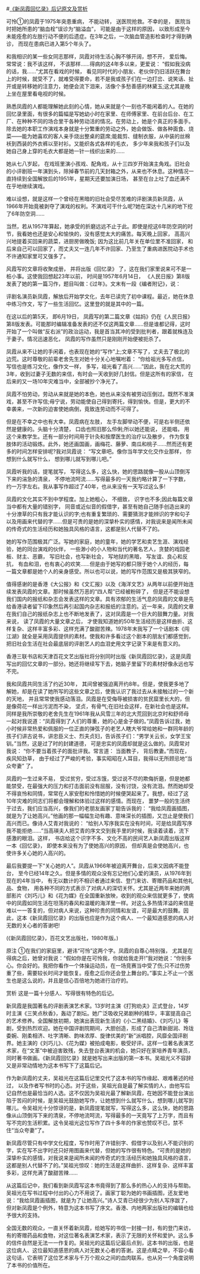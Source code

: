 #[《新凤霞回忆录》后记原文及赏析](https://www.vrrw.net/wx/14383.html)

可怜①的凤霞于1975年突患重病， 不能动转， 送医院抢救。不幸的是， 医院当时把她所患的“脑血栓”误诊为“脑溢血”， 可能是由于这样的原因， 以致形成至今未能痊愈的左肢行动不便的后遗症。在3年之后，一次脑血管造影检查时才得到确诊， 而现在患病已进入第5个年头了。

和我相识的某一些女同志那样，凤霞对待生活心胸不够开阔，想不开， 爱后悔。常常说：我不该这样， 不该那样……得病的这4年多以来，更爱说： “假如我没病的话，我……”尤其在看戏的时候， 看见同时代的小朋友、老伙伴仍旧活跃在舞台上的时候，就受不了，就难受得要命，若不是我或孩子们在一边打岔、说笑话、扯开或是转移她的注意力，她便会流下泪来，活像个多愁善感的林黛玉;这尤其是晚上坐在屋里看电视的时候。

熟悉凤霞的人都能理解她此刻的心情，她从来就是个一刻也不能闲着的人。在她的回忆录里面，有很多的篇幅是写她幼小时在家里、在师傅家里、在前台后台、在工厂、在种种不同的场合里干各种劳动活的情况。在劳动上，她是个真正的多面手。除去她的本职工作演戏本身就是十分繁重的劳动之外，她会做饭、做各种面食、烧菜——能为她喜欢的客人亲手烧出整桌的筵席;能裁剪、缝制衣服，从中装的丝棉袄到西装的外衣裤以至衬衫。又能织各式各样的毛衣， 多少年来我和孩子们以及她自己身上穿的毛衣大都是她一针一线织出来的……

她从七八岁起， 在戏班里演小孩戏、配角戏，从十三四岁开始演主角戏。旧社会的小评剧班一年演到头，除掉春节前的几天封箱之外，从来也不休息。这种情况一直持续到全国解放后的1951年，星期天还要加演日场， 甚至在台上吐了血还满不在乎地继续演戏。

难以设想，就是这样一个曾经在黑暗的旧社会受尽苦难的评剧演员新凤霞，从1966年开始竟被剥夺了演戏的权利。不演戏可干什么呢?她在深达十几米的地下挖了6年防空洞……



当然，若从1957年算起，她承受的折磨远远不止于此。即使是挖这6年防空洞的时节，我看她也还是安心和愉快的，没有感觉太大的痛苦。每天晚上回家， 高高兴兴地提着买回来的蔬菜，进厨房做晚饭; 因为这比前几年关在单位里不准回家， 和后来自己可以回家了，而丈夫又一连几年不许回家、乃至生了重病进医院动手术也不许通知家里可又强多了。

风霞写的文章将收聚成册， 并将出版《回忆录》 了，这在我们家里说来可不是一桩小事。这使我回想起23年以前， 时间是1957年6月14日， 《人民日报》第8版发表了她的第一篇习作，题目叫做：《过年》。文末有一段《编者附记》，说：

评剧名演员新凤霞，解放后开始学文化，去年已读完了初中课程。最近，她在休息中练习作文，写了一些生活回忆。这里登的就是其中的一篇。

在这以后的第5天， 即6月19日， 凤霞写的第二篇文章《姑妈》仍在《人民日报》第8版发表。可能那时编辑准备发表的还不仅这两篇文章……但是谁都记得，这时开始了一个叫做“反右派”的政治运动，我是首当其冲的受到批判者，跟着就株连及于妻子。情况迅速恶化， 凤霞的写作虽然只是刚刚开始便被扼杀了。

凤霞从来不让她的手闲着，也表现在她的“写作”上;文章不写了，丈夫去了极北的边荒。这时尊敬的前辈老舍先生对她十分关心地嘱咐着： “你给祖光多写点信， 写信也是练习文化，像作文一样， 多写，祖光看了高兴……”因此，我在北大荒的3年，收到过妻子无数的来信，有时会一天收到好几封信。但是这所有的家信， 在后来的又一场10年灾难当中，全部被抄个净光了。

凤霞不怕劳动，劳动从来就是她的本色，她也从来没有被劳动压倒过。既然不准演戏，甚至不许写信;毋宁说，劳动能使自己得到寄托，得到愉快。但是，更大的不幸袭来，一次新的迫害使她病倒，竟致连劳动而不可得了。

但是在不幸之中也有大幸。凤霞病在左肢， 左手左脚举动不便，可是右半侧还依然是健康的。头脑十分清楚， 口齿也照旧那么伶俐;所以她还能说， 还能唱， 用这个来教学生。还有一部分时间用于针灸和按摩医生的治疗以及散步， 作为恢复肢体的活动锻炼。此外，她还画国画，画梅花、藤萝、南瓜和桃子……然而还有更多的时间怎样安排呢?我对凤霞说： “写文章吧。像你当年学文化交作业那样， 你想到什么就写什么， 想到哪儿就写到哪儿吧。”

凤霞听我的话，提笔就写， 写得这么多，这么快，她的思路就像一股从山顶倒泻下来的湍急的清泉， 不停地流呵流……写得最多的一天我约略计算了一下字数， 约一万字左右。我从事写作超过了40年，也从来没有一天写过这么多!

凤霞的文化其实不到中学程度。加上她粗心， 不细致， 识字也不多;因此每篇文章当中都有大量的错别字， 同音或近似音的假借字，甚至有她自己随手创造出来的十分潦草的只有我才能认识的字;也有重复繁琐的、需要猜测才能辨识的字和句子以及用画来代替的字……但是可贵的是她的深挚朴实的感情，对我说来是闻所未闻的传奇式的生活经历和她独具风格的语言，这都是别人代替不了的。

她的写作范围极其广泛。写她的家庭，她的童年，她的学艺和卖艺生涯、演戏经验，她的同台演戏的伙伴， 一些渺小的小人物和当代的著名艺人，贪婪的戏园老板、财主、恶霸， 写旧社会，也写新社会， 写地狱的黑暗， 写友谊、良心和反抗， 有血和泪，也有衷心的欢笑……但是由于她写的都只限于她个人的经历，每一篇文章都是她个人的亲身感受。所以也可以说，她的写作范围又是极其狭窄的。

值得感谢的是香港《大公报》和《文汇报》以及《海洋文艺》从两年以前便开始连续发表凤霞的文章。那时候虽然万恶的“四人帮”已经被粉碎了， 但是还不能设想我们国内的报纸和杂志会发表这样的文章。具有浓郁的生活气息的凤霞的文章是先给香港读者留下印象然后再引起国内杂志和报纸的注意的。近一年来，凤霞的文章在我们自己的报纸杂志上也不断地发表了，这对凤霞是一个巨大的鼓舞力量。对我来说， 读了凤霞的大量文章之后， 才使我知道她的50年生活经历是这样曲折、这样复杂、这样丰富多彩、这样充满了酸甜苦辣。1978年末我写了一个话剧本《闯江湖》就全是采用凤霞提供的素材。使我和许多看过这个剧本的朋友们都感觉到，把旧社会生活在社会最底层的评剧艺人的血泪史用文字记录下来是有意义的。

香港三联书店和天津百花文艺出版社将分别同时出版《新凤霞回忆录》，这是凤霞写出的回忆文章的一部分。她还将继续写下去，她脑子里留下的素材好像永远也写不完。

我和凤霞共同生活了约近30年， 其间曾被强迫离开约8年。但是，使我更多地了解她，却是在读了她所写的这些文章之后，使我认识了我过去从未接触过的一个新的天地， 并且常常使我感动落泪。凤霞是在受侮辱被损害的贫民窟里长大的，但是像荷花一样出污泥而不染， 坚贞，有骨气;在旧社会这样，在新社会也是这样。同样是我所崇敬的老舍先生在1961年我从风雪三年的北大荒回到北京时和舒师母一起对我说道：“凤霞得到了人们的尊重，她的心是金子做的。”凤霞告诉过我，她小时候非常热爱和佩服的一位正直的弹弦子的老艺人瞎大爷常给她和一群同年龄的孩子们讲古说书，讲忠臣义士、烈夫贞妇，告诉孩子们：“男学关云长，女学王宝钏。”当然，这是过了时的封建道德， 可是忠实的凤霞却就是这么做的。凤霞常对我说： “你不要当着孩子的面批评我。常言道： 当面教子， 背后教妻。”而现在，疾风知劲草， 由于经过了严峻的考验，事实昭昭在人耳目，我得以无所顾忌地“当众夸妻” 了。

凤霞的一生过来不易， 受过贫穷，受过冻饿，受过说不尽的欺侮折磨，但是她都能禁受，在最强大的压力和打击面前没有屈服，没有讨饶，没有流泪。然而她却受不得哀怜和同情，常常在人家安慰和怜惜她的时候便哭起来了。我想，经过了这10年灾难的同志们将都会理解和体验过这样的感情。而现在， 噩梦一般的生活终于过去，我们应当高兴，像我们的老朋友画家丁聪告诉我的： “我给凤霞画插图，就是为了让她高兴。”他画的那一幅幅生动有趣、意味深长的插图，又岂止是使我们高兴而已。像诗人艾青对我说的： “给别人写序我实在没有时间，可是给凤霞写序我不能拒绝……”当高瑛夫人把艾青的序文交到我手里的时候，我读着读着，流下感激的眼泪。这样， 书店给这个识字不多、文化不高的民间艺人新凤霞出版这样一本《回忆录》， 即使本来没有为了使她高兴的原因， 但却真是会使她高兴，也使许多关心她的人高兴的。

最后我要提一下“关心她的人”。凤霞从1966年被迫离开舞台，后来又因病不能登台， 至今已经14年之久。但是多情的观众没有忘记他们心爱的演员，从1976年到现在的4年当中， 有无以数计的不相识者通过来信、登门来访、寄赠药品和其他礼品、食物， 用各种不同的方式表示了对病人的深切关怀。尤其是近两年来她的两部影片《刘巧儿》和《花为媒》在全国重新放映，收到的观众来信就更多了，使病中的凤霞如同生活在坦荡的春风和温暖的海洋里一样。对这么多热情洋溢的来信是难以一一答复的，但对病人来说，这种珍贵的同情和友谊，可是最大的鼓舞。因此，这本《新凤霞回忆录》的出版也应是作为这个病人、一个最知道感恩的病人对无数的关心者的答谢吧!

(《新凤霞回忆录》，百花文艺出版社，1980年版。)

原注 ①在我们的家庭里，避讳“可怜”这两个字。凤霞的自尊心特别强， 尤其是在得病之后，她曾对我说：“假如你是在可怜我，你就给我走开!”我对她说：“你别多心。你会好的。我把你看作一个体操运动员，在一场竞赛当中受了伤;只不过伤势重了些，需要较长时间才能恢复。痊愈之后你还会登上舞台的。”事实上不止一个医生也是这么说的，并且是信心百倍地为她进行治疗的。

赏析 这是一篇十分感人、写得很有特色的后记。

新凤霞是我国著名的评剧表演艺术家。13岁时主演《打狗劝夫》正式登台，14岁时主演《三笑点秋香》，轰动了剧坛。她广泛吸收兄弟剧种的精华，丰富提高自己的艺术修养。全国解放初期，她演出表现新生活的《小二黑结婚》、《刘巧儿》等剧，受到热烈欢迎。她在中国评剧院期间，大胆创造，形成了自己清新甜润、玲珑委婉、刚柔相济、吐字清晰、韵味浓厚、旋律优美的“新”派唱腔，风靡全国评剧界。她主演的《刘巧儿》、《花为媒》被拍成电影，极受好评。这样一位著名表演艺术家，在“文革”中被迫害致残，失去登台表演的机会，她只好在家培养青年演员，同时著书做画。《新凤霞回忆录》就是她写出来出版的第一本书。吴祖光义不容辞又是非常动情地为这本书写下了这篇后记。

作为新凤霞的丈夫，吴祖光在这篇后记里交代了这本书的写作缘起、艰难著述的经过， 以及作者写书时的心态。对于这些，吴祖光自是最了解实情的人，由他写后记自然也是最恰当的人选。这不仅因为吴祖光最了解新凤霞，在她因不能登台演出陷于苦闷的时候，是吴祖光鼓励她写作，让她想到什么就写什么，想到哪儿就写到哪儿。令吴祖光十分惊讶的是，新凤霞提笔就写，写得这么多，这么快，她的思路像从山顶倒泻下来的清泉，不停地流呵流，写得最多的一天竟写了上万字，而且有写不完的生活积累。这令吴祖光这位写作了四十多年的作家也赞叹不已，禁不住“当众夸妻”了。

新凤霞尽管只有中学文化程度，写作时用了许错别字、假借字以及别人不能识别的字，实在写不出字时还只好用图画来代替，但她的写作很有特色。“可贵的是她的深挚朴实的感情，对我说来是闻所未闻的传奇式的生活经历和她独具风格的语言，这都是别人代替不了的。”吴祖光惊叹：她的生活是这样曲折、这样复杂、这样丰富多彩，这样充满了酸甜苦辣……

从这篇后记中，我们看到新凤霞写这本书竟得到了那么多的热心人的支持与帮助。吴祖光在写书过程中付出的心力不用说了。画家丁聪为她的书画插图，还友爱地说：“我给凤霞画插图，就是为了让她高兴。”诗人艾青已经很少为别人写序跋了，但对新凤霞是个例外，特意为这本书写了序文。香港、内地两家出版社的编辑也给予很大的支持。

全国无数的观众，一直关怀着新凤霞，给她写的书信一封接一封，有的登门来访，有的寄赠药品和食物，对这位著名表演艺术家，表示了无限的关怀和爱护。这么多的信件自然是无法一一作复的。吴祖光的这篇后记最后点到，这本书的出版，也是这位病人、这位最知道感恩的病人对无数关心者的答谢。这是点睛之举，不容小看这句话，它表明了这位艺术家与千万个观众之间的血肉联系，也从另一个角度说明了本书的价值所在。

